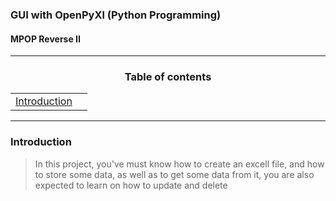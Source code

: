 ### GUI with OpenPyXl (Python Programming)
#### MPOP Reverse II
---
<h3 align='center'>Table of contents</h3>

| | |
| --- | --- |
| [Introduction](#introduction) |

---
### Introduction
> In this project, you've must know how to create an excell file, and how to store some data, as well as to get some data from it, you are also expected to learn on how to update and delete 